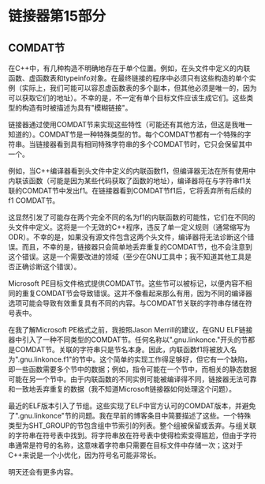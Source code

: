 # 链接器第15部分

## COMDAT节

在C++中，有几种构造不明确地存在于单个位置。例如，在头文件中定义的内联函数、虚函数表和typeinfo对象。在最终链接的程序中必须只有这些构造的单个实例（实际上，我们可能可以容忍虚函数表的多个副本，但其他必须是唯一的，因为可以获取它们的地址）。不幸的是，不一定有单个目标文件应该生成它们。这些类型的构造有时被描述为具有"模糊链接"。

链接器通过使用COMDAT节来实现这些特性（可能还有其他方法，但这是我唯一知道的）。COMDAT节是一种特殊类型的节。每个COMDAT节都有一个特殊的字符串。当链接器看到具有相同特殊字符串的多个COMDAT节时，它只会保留其中一个。

例如，当C++编译器看到头文件中定义的内联函数f1，但编译器无法在所有使用中内联该函数（可能是因为某些代码获取了函数的地址），编译器将在与字符串f1关联的COMDAT节中发出f1。在链接器看到COMDAT节f1后，它将丢弃所有后续的f1 COMDAT节。

这显然引发了可能存在两个完全不同的名为f1的内联函数的可能性，它们在不同的头文件中定义。这将是一个无效的C++程序，违反了单一定义规则（通常缩写为ODR）。不幸的是，如果没有源文件包含这两个头文件，编译器将无法诊断这个错误。而且，不幸的是，链接器只会简单地丢弃重复的COMDAT节，也不会注意到这个错误。这是一个需要改进的领域（至少在GNU工具中；我不知道其他工具是否正确诊断这个错误）。

Microsoft PE目标文件格式提供COMDAT节。这些节可以被标记，以便内容不相同的重复COMDAT节会导致错误。这并不像看起来那么有用，因为不同的编译器选项可能会导致有效重复具有不同的内容。与COMDAT节关联的字符串存储在符号表中。

在我了解Microsoft PE格式之前，我按照Jason Merrill的建议，在GNU ELF链接器中引入了一种不同类型的COMDAT节。任何名称以".gnu.linkonce."开头的节都是COMDAT节。关联的字符串只是节名本身。因此，内联函数f1将被放入名为".gnu.linkonce.f1"的节中。这个简单的实现工作得足够好，但它有一个缺陷，即一些函数需要多个节中的数据；例如，指令可能在一个节中，而相关的静态数据可能在另一个节中。由于内联函数的不同实例可能被编译得不同，链接器无法可靠和一致地丢弃重复的数据（我不知道Microsoft链接器如何处理这个问题）。

最近的ELF版本引入了节组。这些实现了ELF中官方认可的COMDAT版本，并避免了".gnu.linkonce"节的问题。我在早前的博客条目中简要描述了这些。一个特殊类型为SHT\_GROUP的节包含组中节索引的列表。整个组被保留或丢弃。与组关联的字符串在符号表中找到。将字符串放在符号表中使得检索变得尴尬，但由于字符串通常是符号的名称，这意味着字符串只需要在目标文件中存储一次；这对于C++来说是一个小优化，因为符号名可能非常长。

明天还会有更多内容。


